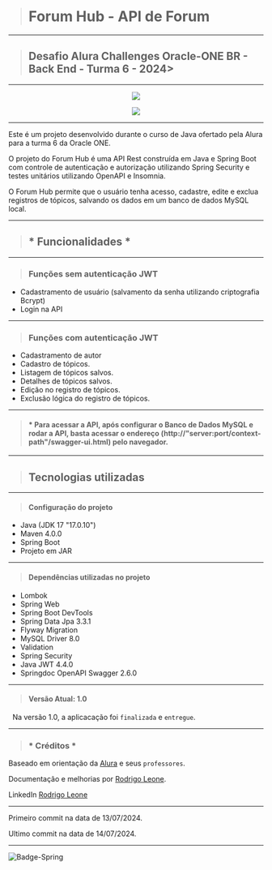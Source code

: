 > # Forum Hub - API de Forum 
---
> ## Desafio Alura Challenges Oracle-ONE BR - Back End - Turma 6 - 2024> 
---

<p align="center">
   <img src="https://img.shields.io/badge/ STATUS-LANÇADO (desenvolvido)-brightgreen"/>
</p>
<p align="center">
   <img src="https://img.shields.io/badge/ STATUS-VERSÃO 1.0-brightgreen"/>
</p>

---
Este é um projeto desenvolvido durante o curso de Java ofertado pela Alura para a turma 6 da Oracle ONE.

O projeto do Forum Hub é uma API Rest construída em Java e Spring Boot com controle de autenticação e autorização utilizando Spring Security e testes unitários utilizando OpenAPI e Insomnia.

O Forum Hub permite que o usuário tenha acesso, cadastre, edite e exclua registros de tópicos, salvando os dados em um banco de dados MySQL local.

---

> ## * Funcionalidades *
---
> ### Funções sem autenticação JWT
- Cadastramento de usuário (salvamento da senha utilizando criptografia Bcrypt)
- Login na API
---
> ### Funções com autenticação JWT
- Cadastramento de autor
- Cadastro de tópicos.
- Listagem de tópicos salvos.
- Detalhes de tópicos salvos.
- Edição no registro de tópicos.
- Exclusão lógica do registro de tópicos.
---
>#### * Para acessar a API, após configurar o Banco de Dados MySQL e rodar a API, basta acessar o endereço (http://"server:port/context-path"/swagger-ui.html) pelo navegador.
---
> ## Tecnologias utilizadas
---
> #### Configuração do projeto
- Java (JDK 17 "17.0.10")
- Maven 4.0.0
- Spring Boot
- Projeto em JAR
---
> #### Dependências utilizadas no projeto
- Lombok
- Spring Web
- Spring Boot DevTools
- Spring Data Jpa 3.3.1
- Flyway Migration
- MySQL Driver 8.0
- Validation
- Spring Security
- Java JWT 4.4.0
- Springdoc OpenAPI Swagger 2.6.0
---
> #### Versão Atual: 1.0
&nbsp;
Na versão 1.0, a aplicacação foi `finalizada` e `entregue`.

---
> ### * Créditos *
Baseado em orientação da [Alura](https://www.alura.com.br/) e seus `professores`.

Documentação e melhorias por [Rodrigo Leone](https://github.com/Rodrigo-Leone).

LinkedIn [Rodrigo Leone](https://www.linkedin.com/in/rodrigo-leone/)

---
Primeiro commit na data de 13/07/2024.

Ultimo commit na data de 14/07/2024.

---

![Badge-Spring](https://github.com/user-attachments/assets/677182e6-3600-4692-9ad8-e8b1ed81255c)
